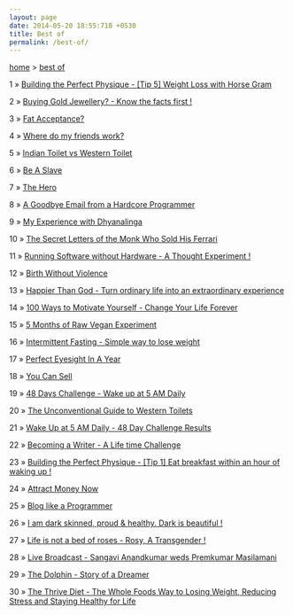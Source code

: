 ```yaml
---
layout: page
date: 2014-05-20 18:55:718 +0530
title: Best of
permalink: /best-of/
---
```

<span><a href="{{ site.url }}">home</a>&nbsp;&gt;&nbsp;<a href="{{ site.url }}/best-of">best of</a></span>

<p><span>1</span> &raquo; <a href="/building-the-perfect-physique-tip-5-weight-loss-with-horse-gram/">Building the Perfect Physique - [Tip 5] Weight Loss with Horse Gram</a><p>
<p><span>2</span> &raquo; <a href="/buying-gold-jewellery-know-the-facts-first/">Buying Gold Jewellery? - Know the facts first !</a><p>
<p><span>3</span> &raquo; <a href="/fat-acceptance/">Fat Acceptance?</a><p>
<p><span>4</span> &raquo; <a href="/where-do-my-friends-work/">Where do my friends work?</a><p>
<p><span>5</span> &raquo; <a href="/indian-toilet-vs-western-toilet/">Indian Toilet vs Western Toilet</a><p>
<p><span>6</span> &raquo; <a href="/be-a-slave/">Be A Slave</a><p>
<p><span>7</span> &raquo; <a href="/the-hero-rhonda-bryne/">The Hero</a><p>
<p><span>8</span> &raquo; <a href="/a-goodbye-email-from-a-hardcore-programmer/">A Goodbye Email from a Hardcore Programmer</a><p>
<p><span>9</span> &raquo; <a href="/my-experience-with-dhyanalinga/">My Experience with Dhyanalinga</a><p>
<p><span>10</span> &raquo; <a href="/the-secret-letters-of-the-monk-who-sold-his-ferrari-robin-sharma-book-review/">The Secret Letters of the Monk Who Sold His Ferrari</a><p>
<p><span>11</span> &raquo; <a href="/running-software-without-hardware-a-thought-experiment/">Running Software without Hardware - A Thought Experiment !</a><p>
<p><span>12</span> &raquo; <a href="/birth-without-violence-frederick-leboyer/">Birth Without Violence</a><p>
<p><span>13</span> &raquo; <a href="/happier-than-god-turn-ordinary-life-into-an-extraordinary-experience-neale-donald-walsch-book-review/">Happier Than God - Turn ordinary life into an extraordinary experience</a><p>
<p><span>14</span> &raquo; <a href="/100-ways-to-motivate-yourself-change-your-life-forever-steve-chandler-audiobook-review/">100 Ways to Motivate Yourself - Change Your Life Forever</a><p>
<p><span>15</span> &raquo; <a href="/5-months-of-raw-vegan-experiment/">5 Months of Raw Vegan Experiment</a><p>
<p><span>16</span> &raquo; <a href="/intermittent-fasting-simple-way-to-lose-weight/">Intermittent Fasting - Simple way to lose weight</a><p>
<p><span>17</span> &raquo; <a href="/perfect-eyesight-in-a-year-2014/">Perfect Eyesight In A Year</a><p>
<p><span>18</span> &raquo; <a href="/you-can-sell-shiv-khera-book-review/">You Can Sell</a><p>
<p><span>19</span> &raquo; <a href="/48-days-challenge-wake-up-at-5-am-daily/">48 Days Challenge - Wake up at 5 AM Daily</a><p>
<p><span>20</span> &raquo; <a href="/the-unconventional-guide-to-western-toilets/">The Unconventional Guide to Western Toilets</a><p>
<p><span>21</span> &raquo; <a href="/wake-up-at-5-AM-daily-48-day-challenge-results/">Wake Up at 5 AM Daily - 48 Day Challenge Results</a><p>
<p><span>22</span> &raquo; <a href="/becoming-a-writer-challenge-premkumar-masilamani/">Becoming a Writer - A Life time Challenge</a><p>
<p><span>23</span> &raquo; <a href="/building-the-perfect-physique-tip-1-eat-breakfast-within-an-hour-of-waking-up/">Building the Perfect Physique - [Tip 1] Eat breakfast within an hour of waking up !</a><p>
<p><span>24</span> &raquo; <a href="/attract-money-now-audio-joe-vitale-book-review/">Attract Money Now</a><p>
<p><span>25</span> &raquo; <a href="/blog-like-a-programmer/">Blog like a Programmer</a><p>
<p><span>26</span> &raquo; <a href="/i-am-dark-skinned-proud-healthy-dark-is-beautiful/">I am dark skinned, proud & healthy. Dark is beautiful !</a><p>
<p><span>27</span> &raquo; <a href="/life-is-not-a-bed-of-roses-rosy-a-transgender/">Life is not a bed of roses - Rosy, A Transgender !</a><p>
<p><span>28</span> &raquo; <a href="/live-broadcast-sangavi-anandkumar-weds-premkumar-masilamani/">Live Broadcast - Sangavi Anandkumar weds Premkumar Masilamani</a><p>
<p><span>29</span> &raquo; <a href="/the-dolphin-story-of-a-dreamer-sergio-bambaren-michele-book-review/">The Dolphin - Story of a Dreamer</a><p>
<p><span>30</span> &raquo; <a href="/the-thrive-diet-the-whole-foods-way-to-losing-weight-reducing-stress-and-staying-healthy-for-life-brendan-brazier-book-review/">The Thrive Diet - The Whole Foods Way to Losing Weight, Reducing Stress and Staying Healthy for Life</a><p>



